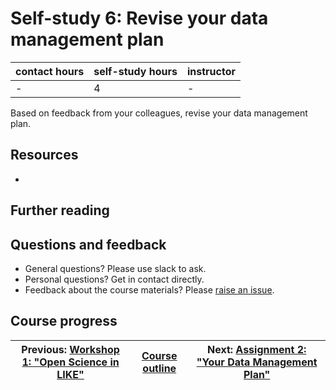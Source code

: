 # Self-study 6: Revise your data management plan



| contact hours | self-study hours | instructor |
|---|---|---|
| - | 4 | - |

Based on feedback from your colleagues, revise your data management plan.

## Resources
-

## Further reading

## Questions and feedback
- General questions? Please use slack to ask.
- Personal questions? Get in contact directly.
- Feedback about the course materials? Please [raise an issue](https://github.com/LIKE-ITN/OpenScienceTrainingCourse/issues).


## Course progress
| Previous: [Workshop 1: "Open Science in LIKE"](../workshop1/readme.md) | [Course outline](../readme.md#course-outline) | Next: [Assignment 2: "Your Data Management Plan"](../assignment2/readme.md) |
|---|---|---|
